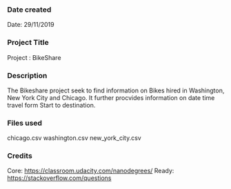 ### Date created
Date: 29/11/2019


### Project Title
Project : BikeShare

### Description
The Bikeshare project seek to find information on 
Bikes hired in Washington, New York City and Chicago.
It further  procvides information on date time travel form 
Start to destination.

### Files used
chicago.csv
washington.csv
new_york_city.csv

### Credits
Core: https://classroom.udacity.com/nanodegrees/
Ready: https://stackoverflow.com/questions


